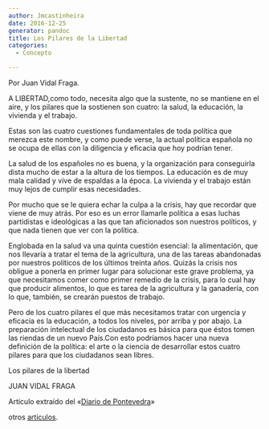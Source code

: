 ```yaml
---
author: Jmcastinheira
date: 2016-12-25
generator: pandoc
title: Los Pilares de la Libertad
categories:
  - Concepto

---
```




Por Juan Vidal Fraga.

A LIBERTAD,como todo, necesita algo que la sustente, no se mantiene en
el aire, y los pilares que la sostienen son cuatro: la salud, la
educación, la vivienda y el trabajo.

Estas son las cuatro cuestiones fundamentales de toda política que
merezca este nombre, y como puede verse, la actual política española no
se ocupa de ellas con la diligencia y eficacia que hoy podrían tener.

La salud de los españoles no es buena, y la organización para
conseguirla dista mucho de estar a la altura de los tiempos. La
educación es de muy mala calidad y vive de espaldas a la época. La
vivienda y el trabajo están muy lejos de cumplir esas necesidades.

Por mucho que se le quiera echar la culpa a la crisis, hay que recordar
que viene de muy atrás. Por eso es un error llamarle política a esas
luchas partidistas e ideológicas a las que tan aficionados son nuestros
políticos, y que nada tienen que ver con la política.

Englobada en la salud va una quinta cuestión esencial: la alimentación,
que nos llevaría a tratar el tema de la agricultura, una de las tareas
abandonadas por nuestros políticos de los últimos treinta años. Quizás
la crisis nos obligue a ponerla en primer lugar para solucionar este
grave problema, ya que necesitamos comer como primer remedio de la
crisis, para lo cual hay que producir alimentos, lo que es tarea de la
agricultura y la ganadería, con lo que, también, se crearán puestos de
trabajo.

Pero de los cuatro pilares el que más necesitamos tratar con urgencia y
eficacia es la educación, a todos los niveles, por arriba y por abajo.
La preparación intelectual de los ciudadanos es básica para que éstos
tomen las riendas de un nuevo País.Con esto podríamos hacer una nueva
definición de la política: el arte o la ciencia de desarrollar estos
cuatro pilares para que los ciudadanos sean libres.

Los pilares de la libertad

JUAN VIDAL FRAGA

Artículo extraído del «[Diario de
Pontevedra](http://diariodepontevedra.galiciae.com/pdf_files/23032009compendio_3.pdf)»

otros
[artículos](http://diariodepontevedra.galiciae.com/pdf_files/30032009compendio_3.pdf).
